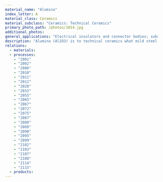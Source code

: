 ```yaml
---
material_name: "Alumina"
index_letter: A
material_class: Ceramics
material_subclass: "Ceramics: Technical Ceramics"
primary_photo_path: /photos/1014.jpg
additional_photos:
general_applications: "Electrical insulators and connector bodies; substrates; high temperature components; water faucet valves; mechanical seals; vacuum chambers and vessels; centrifuge linings; spur gears; fuse bodies; heating elements; plain bearings and other wear resistant components; cutting tools; substrates for microcircuits; spark plug insulators; tubes for sodium vapor lamps, thermal barrier coatings."
description: "Alumina (Al2O3) is to technical ceramics what mild steel is to metals - cheap, easy to process, the workhorse of the industry. It is the material of spark plugs, electrical insulators and ceramic substrates for microcircuits. In single crystal form it is sapphire, used for watch faces and cockpit windows of high-speed aircraft. More usually it is made by pressing and sintering powder, giving grades ranging from 80 to 99.9% alumina - the rest is porosity, glassy impurities or deliberately added components. Pure aluminas are white; impurities make them pink or green. The maximum operating temperature increases with increasing alumina content. Alumina has a low cost and a useful and broad set of properties - electrical insulation, high mechanical strength, good abrasion and temperature resistance up to 1650 C, excellent chemical stability and moderately high thermal conductivity, but it has limited thermal shock and impact resistance. Chromium oxide is added to improve abrasion resistance; sodium silicate, to improve processability but with some loss of electrical resistance. Competing materials are magnesia, silica and borosilicate glass."
relations:
  - materials:
  - processes:
    - "2001"
    - "2002"
    - "2006"
    - "2010"
    - "2011"
    - "2012"
    - "2028"
    - "2033"
    - "2055"
    - "2065"
    - "2067"
    - "2072"
    - "2075"
    - "2087"
    - "2088"
    - "2089"
    - "2090"
    - "2095"
    - "2099"
    - "2102"
    - "2103"
    - "2107"
    - "2108"
    - "2114"
    - "2115"
  - products:
---
```

